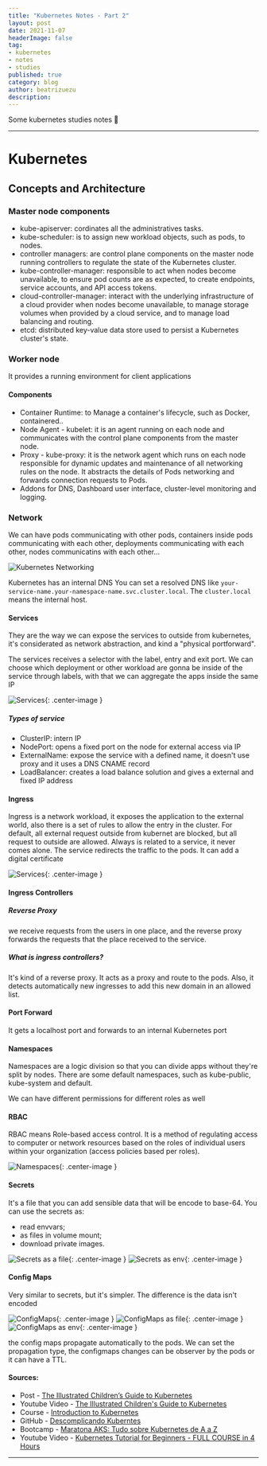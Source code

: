 ```yaml
---
title: "Kubernetes Notes - Part 2"
layout: post
date: 2021-11-07
headerImage: false
tag:
- kubernetes
- notes
- studies
published: true
category: blog
author: beatrizuezu
description: 
---
```


Some kubernetes studies notes 🎉

---
# Kubernetes

## Concepts and Architecture

### Master node components
- kube-apiserver: cordinates all the administratives tasks.
- kube-scheduler: is to assign new workload objects, such as pods, to nodes.
- controller managers: are control plane components on the master node running controllers to regulate the state of the Kubernetes cluster.
- kube-controller-manager: responsible to act when nodes become unavailable, to ensure pod counts are as expected, to create endpoints, service accounts, and API access tokens.
- cloud-controller-manager: interact with the underlying infrastructure of a cloud provider when nodes become unavailable, to manage storage volumes when provided by a cloud service, and to manage load balancing and routing.
- etcd: distributed key-value data store used to persist a Kubernetes cluster's state.

### Worker node
It provides a running environment for client applications

#### Components
- Container Runtime: to Manage a container's lifecycle, such as Docker, containered..
- Node Agent - kubelet: it is an agent running on each node and communicates with the control plane components from the master node.
- Proxy - kube-proxy: it is the network agent which runs on each node responsible for dynamic updates and maintenance of all networking rules on the node. It abstracts the details of Pods networking and forwards connection requests to Pods. 
- Addons for DNS, Dashboard user interface, cluster-level monitoring and logging.


### Network

We can have pods communicating with other pods, containers inside pods communicating with each other, deployments communicating with each other, nodes communicatins with each other...

![Kubernetes Networking](https://www.superbytehosting.com/wp-content/uploads/2020/07/Kubernetes-Networking-Model.jpg)

Kubernetes has an internal DNS
You can set a resolved DNS like `your-service-name.your-namespace-name.svc.cluster.local`. The `cluster.local` means the internal host.

#### Services

They are the way we can expose the services to outside from kubernetes, it's considerated as network abstraction, and kind a "physical portforward".

The services receives a selector with the label, entry and exit port. We can choose which deployment or other workload are gonna be inside of the service through labels, with that we can aggregate the apps inside the same IP

![Services](/assets/images/k8s-services.png){: .center-image }

##### Types of service

- ClusterIP: intern IP
- NodePort: opens a fixed port on the node for external access via IP
- ExternalName: expose the service with a defined name, it doesn't use proxy and it uses a DNS CNAME record
- LoadBalancer: creates a load balance solution and gives a external and fixed IP address

#### Ingress

Ingress is a network workload, it exposes the application to the external world, also there is a set of rules to allow the entry in the cluster. For default, all external request outside from kubernet are blocked, but all request to outside are allowed. Always is related to a service, it never comes alone. The service redirects the traffic to the pods. It can add a digital certificate

![Services](/assets/images/k8s-ingress.png){: .center-image }

#### Ingress Controllers
##### Reverse Proxy
we receive requests from the users in one place, and the reverse proxy forwards the requests that the place received to the service.

##### What is ingress controllers?
It's kind of a reverse proxy. It acts as a proxy and route to the pods. Also, it detects automatically new ingresses to add this new domain in an allowed list.

#### Port Forward
It gets a localhost port and forwards to an internal Kubernetes port


#### Namespaces
Namespaces are a logic division so that you can divide apps without they're split by nodes.
There are some default namespaces, such as kube-public, kube-system and default.

We can have different permissions for different roles as well

#### RBAC
RBAC means Role-based access control. It is a method of regulating access to computer or network resources based on the roles of individual users within your organization (access policies based per roles).

![Namespaces](/assets/images/k8s-namespaces.png){: .center-image }


#### Secrets
It's a file that you can add sensible data that will be encode to base-64.
You can use the secrets as:
- read envvars;
- as files in volume mount;
- download private images.


![Secrets as a file](/assets/images/k8s-secrets-as-file.png){: .center-image }
![Secrets as env](/assets/images/k8s-secrets-as-env.png){: .center-image }

#### Config Maps
Very similar to secrets, but it's simpler. The difference is the data isn't encoded

![ConfigMaps](/assets/images/k8s-configmaps.png){: .center-image }
![ConfigMaps as file](/assets/images/k8s-configmaps-as-file.png){: .center-image }
![ConfigMaps as env](/assets/images/k8s-configmaps-as-env.png){: .center-image }

the config maps propagate automatically to the pods. We can set the propagation type, the configmaps changes can be observer by the pods or it can have a TTL.


#### Sources:
- Post - [The Illustrated Children’s Guide to Kubernetes](https://www.cncf.io/phippy/the-childrens-illustrated-guide-to-kubernetes/)
- Youtube Video - [The Illustrated Children's Guide to Kubernetes](https://www.youtube.com/watch?v=4ht22ReBjno)
- Course - [Introduction to Kubernetes](https://www.edx.org/course/introduction-to-kubernetes)
- GitHub - [Descomplicando Kuberntes](https://github.com/badtuxx/DescomplicandoKubernetes)
- Bootcamp - [Maratona AKS: Tudo sobre Kubernetes de A a Z](https://channel9.msdn.com/Series/AKS-Bootcamp-From-zero-to-container-hero)
- Youtube Video - [Kubernetes Tutorial for Beginners - FULL COURSE in 4 Hours](https://youtu.be/X48VuDVv0do) 

---

